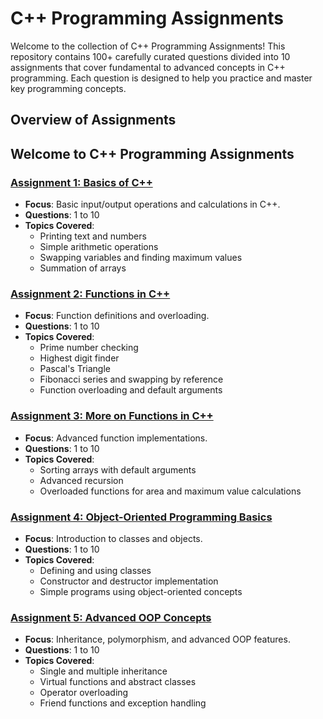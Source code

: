 # C++ Programming Assignments

Welcome to the collection of C++ Programming Assignments! This repository contains 100+ carefully curated questions divided into 10 assignments that cover fundamental to advanced concepts in C++ programming. Each question is designed to help you practice and master key programming concepts.

## Overview of Assignments

## Welcome to C++ Programming Assignments

### [Assignment 1: Basics of C++](c++%20programs/assignments/assignment1)

- **Focus**: Basic input/output operations and calculations in C++.
- **Questions**: 1 to 10
- **Topics Covered**:
  - Printing text and numbers
  - Simple arithmetic operations
  - Swapping variables and finding maximum values
  - Summation of arrays

### [Assignment 2: Functions in C++](c++%20programs/assignments/assignment2)

- **Focus**: Function definitions and overloading.
- **Questions**: 1 to 10
- **Topics Covered**:
  - Prime number checking
  - Highest digit finder
  - Pascal's Triangle
  - Fibonacci series and swapping by reference
  - Function overloading and default arguments

### [Assignment 3: More on Functions in C++](c++%20programs/assignments/assignment3)

- **Focus**: Advanced function implementations.
- **Questions**: 1 to 10
- **Topics Covered**:
  - Sorting arrays with default arguments
  - Advanced recursion
  - Overloaded functions for area and maximum value calculations

### [Assignment 4: Object-Oriented Programming Basics](c++%20programs/assignments/assignment4)

- **Focus**: Introduction to classes and objects.
- **Questions**: 1 to 10
- **Topics Covered**:
  - Defining and using classes
  - Constructor and destructor implementation
  - Simple programs using object-oriented concepts

### [Assignment 5: Advanced OOP Concepts](c++%20programs/assignments/assignment5)

- **Focus**: Inheritance, polymorphism, and advanced OOP features.
- **Questions**: 1 to 10
- **Topics Covered**:
  - Single and multiple inheritance
  - Virtual functions and abstract classes
  - Operator overloading
  - Friend functions and exception handling

